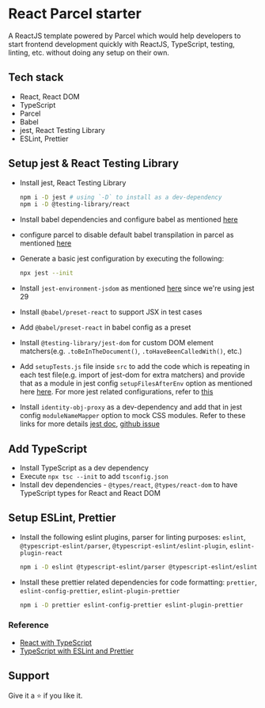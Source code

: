 # React Parcel starter

A ReactJS template powered by Parcel which would help developers to start frontend development quickly with ReactJS, TypeScript, testing, linting, etc. without doing any setup on their own.

## Tech stack

-   React, React DOM
-   TypeScript
-   Parcel
-   Babel
-   jest, React Testing Library
-   ESLint, Prettier

## Setup jest & React Testing Library

-   Install jest, React Testing Library

    ```bash
    npm i -D jest # using `-D` to install as a dev-dependency
    npm i -D @testing-library/react
    ```

-   Install babel dependencies and configure babel as mentioned [here](https://jestjs.io/docs/getting-started#using-babel)
-   configure parcel to disable default babel transpilation in parcel as mentioned [here](https://parceljs.org/languages/javascript/#usage-with-other-tools)
-   Generate a basic jest configuration by executing the following:

    ```bash
    npx jest --init
    ```

-   Install `jest-environment-jsdom` as mentioned [here](https://testing-library.com/docs/react-testing-library/setup#jest-28) since we're using jest 29
-   Install `@babel/preset-react` to support JSX in test cases
-   Add `@babel/preset-react` in babel config as a preset
-   Install `@testing-library/jest-dom` for custom DOM element matchers(e.g. `.toBeInTheDocument()`, `.toHaveBeenCalledWith()`, etc.)
-   Add `setupTests.js` file inside `src` to add the code which is repeating in each test file(e.g. import of jest-dom for extra matchers) and provide that as a module in jest config `setupFilesAfterEnv` option as mentioned here [here](https://jestjs.io/docs/configuration#setupfilesafterenv-array). For more jest related configurations, refer to [this](https://jestjs.io/docs/configuration)
-   Install `identity-obj-proxy` as a dev-dependency and add that in jest config `moduleNameMapper` option to mock CSS modules. Refer to these links for more details [jest doc](https://jestjs.io/docs/webpack#mocking-css-modules), [github issue](https://github.com/jestjs/jest/issues/3094#issuecomment-575024136)

## Add TypeScript

-   Install TypeScript as a dev dependency
-   Execute `npx tsc --init` to add `tsconfig.json`
-   Install dev dependencies - `@types/react`, `@types/react-dom` to have TypeScript types for React and React DOM

## Setup ESLint, Prettier

-   Install the following eslint plugins, parser for linting purposes: `eslint`, `@typescript-eslint/parser`, `@typescript-eslint/eslint-plugin`, `eslint-plugin-react`

    ```bash
    npm i -D eslint @typescript-eslint/parser @typescript-eslint/eslint-plugin eslint-plugin-react
    ```

-   Install these prettier related dependencies for code formatting: `prettier`, `eslint-config-prettier`, `eslint-plugin-prettier`

    ```bash
    npm i -D prettier eslint-config-prettier eslint-plugin-prettier
    ```

### Reference

-   [React with TypeScript](https://www.sitepoint.com/react-with-typescript-best-practices/)
-   [TypeScript with ESLint and Prettier](https://robertcooper.me/post/using-eslint-and-prettier-in-a-typescript-project)

## Support

Give it a ⭐ if you like it.

